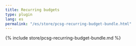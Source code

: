 ```yaml
---
title: Recurring budgets
type: plugin
lang: es
permalink: "/es/store/pcsg-recurring-budget-bundle.html"
---
```


{% include store/pcsg-recurring-budget-bundle.md %}

